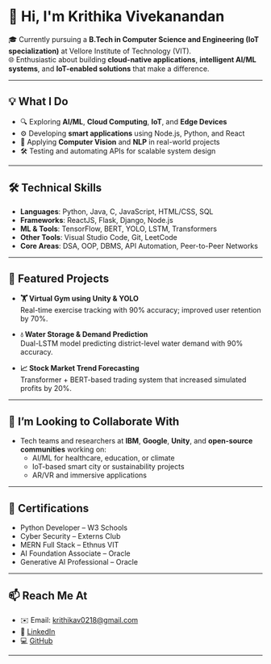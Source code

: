 
# 👋 Hi, I'm Krithika Vivekanandan

🎓 Currently pursuing a **B.Tech in Computer Science and Engineering (IoT specialization)** at Vellore Institute of Technology (VIT).  
🌐 Enthusiastic about building **cloud-native applications**, **intelligent AI/ML systems**, and **IoT-enabled solutions** that make a difference.

---

## 💡 What I Do

- 🔍 Exploring **AI/ML**, **Cloud Computing**, **IoT**, and **Edge Devices**
- ⚙️ Developing **smart applications** using Node.js, Python, and React
- 🧠 Applying **Computer Vision** and **NLP** in real-world projects
- 🛠️ Testing and automating APIs for scalable system design

---

## 🛠 Technical Skills

- **Languages**: Python, Java, C, JavaScript, HTML/CSS, SQL  
- **Frameworks**: ReactJS, Flask, Django, Node.js  
- **ML & Tools**: TensorFlow, BERT, YOLO, LSTM, Transformers  
- **Other Tools**: Visual Studio Code, Git, LeetCode  
- **Core Areas**: DSA, OOP, DBMS, API Automation, Peer-to-Peer Networks

---

## 🚀 Featured Projects

- **🏋 Virtual Gym using Unity & YOLO**  
  Real-time exercise tracking with 90% accuracy; improved user retention by 70%.

- **💧 Water Storage & Demand Prediction**  
  Dual-LSTM model predicting district-level water demand with 90% accuracy.

- **📈 Stock Market Trend Forecasting**  
  Transformer + BERT-based trading system that increased simulated profits by 20%.

---

## 🤝 I’m Looking to Collaborate With

- Tech teams and researchers at **IBM**, **Google**, **Unity**, and **open-source communities** working on:
  - AI/ML for healthcare, education, or climate
  - IoT-based smart city or sustainability projects
  - AR/VR and immersive applications

---

## 📜 Certifications

- Python Developer – W3 Schools  
- Cyber Security – Externs Club  
- MERN Full Stack – Ethnus VIT  
- AI Foundation Associate – Oracle  
- Generative AI Professional – Oracle

---

## 📫 Reach Me At

- ✉️ Email: krithikav0218@gmail.com  
- 🔗 [LinkedIn](https://www.linkedin.com/in/krithika-vivekanandan-380765258/)  
- 💻 [GitHub](https://github.com/Krithikavit)

---


